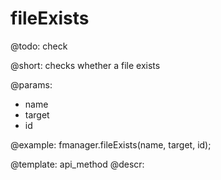 fileExists
=============


@todo:
	check 

@short:
	checks whether a file exists

@params:

- name
- target
- id





@example:
fmanager.fileExists(name, target, id);

@template:	api_method
@descr:

